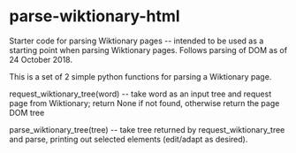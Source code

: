 # parse-wiktionary-html
Starter code for parsing Wiktionary pages -- intended to be used as a starting point when parsing Wiktionary pages. Follows parsing of DOM as of 24 October 2018.

This is a set of 2 simple python functions for parsing a Wiktionary page. 

request_wiktionary_tree(word) -- take word as an input tree and request page from Wiktionary; return None if not found, otherwise return the page DOM tree

parse_wiktionary_tree(tree) -- take tree returned by request_wiktionary_tree and parse, printing out selected elements (edit/adapt as desired).
